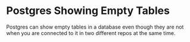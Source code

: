 # Postgres Showing Empty Tables

Postgres can show empty tables in a database even though they are not 
when you are connected to it in two different repos at the same time. 

